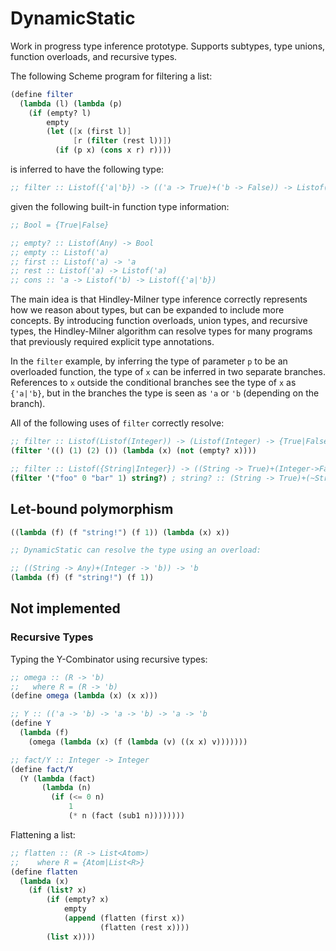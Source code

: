 DynamicStatic
=============

Work in progress type inference prototype. Supports subtypes, type unions, function overloads, and recursive types.


The following Scheme program for filtering a list:

```scheme
(define filter 
  (lambda (l) (lambda (p)
    (if (empty? l)
        empty
        (let ([x (first l)]
              [r (filter (rest l))])
          (if (p x) (cons x r) r))))
```

is inferred to have the following type:

```scheme
;; filter :: Listof({'a|'b}) -> (('a -> True)+('b -> False)) -> Listof('a)
```

given the following built-in function type information:

```scheme
;; Bool = {True|False}

;; empty? :: Listof(Any) -> Bool
;; empty :: Listof('a)
;; first :: Listof('a) -> 'a
;; rest :: Listof('a) -> Listof('a)
;; cons :: 'a -> Listof('b) -> Listof({'a|'b})
```

The main idea is that Hindley-Milner type inference correctly represents how we reason about types, but can be expanded to include more concepts. By introducing function overloads, union types, and recursive types, the Hindley-Milner algorithm can resolve types for many programs that previously required explicit type annotations.

In the `filter` example, by inferring the type of parameter `p` to be an overloaded function, the type of `x` can be inferred in two separate branches. References to `x` outside the conditional branches see the type of `x` as `{'a|'b}`, but in the branches the type is seen as `'a` or `'b` (depending on the branch).

All of the following uses of `filter` correctly resolve:

```scheme
;; filter :: Listof(Listof(Integer)) -> (Listof(Integer) -> {True|False}) -> Listof(Integer)
(filter '(() (1) (2) ()) (lambda (x) (not (empty? x))))

;; filter :: Listof({String|Integer}) -> ((String -> True)+(Integer->False)) -> Listof(String)
(filter '("foo" 0 "bar" 1) string?) ; string? :: (String -> True)+(~String -> False)
```


## Let-bound polymorphism


```scheme
((lambda (f) (f "string!") (f 1)) (lambda (x) x))

;; DynamicStatic can resolve the type using an overload:

;; ((String -> Any)+(Integer -> 'b)) -> 'b
(lambda (f) (f "string!") (f 1))
```

## Not implemented

### Recursive Types

Typing the Y-Combinator using recursive types:

```scheme
;; omega :: (R -> 'b)
;;   where R = (R -> 'b)
(define omega (lambda (x) (x x)))

;; Y :: (('a -> 'b) -> 'a -> 'b) -> 'a -> 'b
(define Y 
  (lambda (f) 
    (omega (lambda (x) (f (lambda (v) ((x x) v)))))))

;; fact/Y :: Integer -> Integer
(define fact/Y
  (Y (lambda (fact)
       (lambda (n)
         (if (<= 0 n) 
             1 
             (* n (fact (sub1 n))))))))
```

Flattening a list:

```scheme
;; flatten :: (R -> List<Atom>)
;;    where R = {Atom|List<R>}
(define flatten
  (lambda (x)
    (if (list? x)
        (if (empty? x)
            empty
            (append (flatten (first x))
                    (flatten (rest x))))
        (list x))))
```
